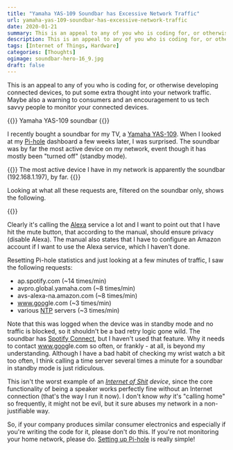 ```yaml
---
title: "Yamaha YAS-109 Soundbar has Excessive Network Traffic"
url: yamaha-yas-109-soundbar-has-excessive-network-traffic
date: 2020-01-21
summary: This is an appeal to any of you who is coding for, or otherwise developing connected devices, to put some extra thought into your network traffic. Maybe also a warning to consumers and an encouragement to us tech savvy people to monitor your connected devices.
description: This is an appeal to any of you who is coding for, or otherwise developing connected devices, to put some extra thought into your network traffic. Maybe also a warning to consumers and an encouragement to us tech savvy people to monitor your connected devices.
tags: [Internet of Things, Hardware]
categories: [Thoughts]
ogimage: soundbar-hero-16_9.jpg
draft: false
---
```


This is an appeal to any of you who is coding for, or otherwise developing connected devices, to put some extra thought into your network traffic. Maybe also a warning to consumers and an encouragement to us tech savvy people to monitor your connected devices.

{{<post-image lightbox="true" image="soundbar-hero-16_9.jpg" alt="Yamaha YAS-109 soundbar with a Pi-hole logo">}}
Yamaha YAS-109 soundbar
{{</post-image>}}

I recently bought a soundbar for my TV, a [Yamaha YAS-109][2]. When I looked at my [Pi-hole][1] dashboard a few weeks later, I was surprised. The soundbar was by far the most active device on my network, event though it has mostly been "turned off" (standby mode). 

{{<post-image lightbox="true" image="top-clients.png" width="600" alt="Pi-hole dashboard showing top active clients by request. Soundbar has 36996 requests, while second most active device has 3052.">}}
The most active device I have in my network is apparently the soundbar (192.168.1.197), by far.
{{</post-image>}}

Looking at what all these requests are, filtered on the soundbar only, shows the following. 

{{<post-image lightbox="true" image="top-domains.png" width="600" alt="URL's for Alexa, Yamaha, Spotify and Google is in the list" />}}

Clearly it's calling the [Alexa][5] service a lot and I want to point out that I have hit the mute button, that according to the manual, should ensure privacy (disable Alexa). The manual also states that I have to configure an Amazon account if I want to use the Alexa service, which I haven't done. 

Resetting Pi-hole statistics and just looking at a few minutes of traffic, I saw the following requests:
* ap.spotify.com (~14 times/min)
* avpro.global.yamaha.com (~8 times/min)
* avs-alexa-na.amazon.com (~8 times/min)
* www.goog<span>le.c</span>om (~3 times/min)
* various [NTP][3] servers (~3 times/min)

Note that this was logged when the device was in standby mode and no traffic is blocked, so it shouldn't be a bad retry logic gone wild. The soundbar has [Spotify Connect][4], but I haven't used that feature. Why it needs to contact www.goog<span>le.c</span>om so often, or frankly - at all, is beyond my understanding. Although I have a bad habit of checking my wrist watch a bit too often, I think calling a time server several times a minute for a soundbar in standby mode is just ridiculous. 

This isn't the worst example of an _[Internet of Shit][6] device_, since the core functionality of being a speaker works perfectly fine without an Internet connection (that's the way I run it now). I don't know _why_ it's "calling home" so frequently, it might not be evil, but it sure abuses my network in a non-justifiable way.

So, if your company produces similar consumer electronics and especially if you're writing the code for it, please don't do this. If you're not monitoring your home network, please do. [Setting up Pi-hole][1] is really simple!




[1]: https://pi-hole.net/
[2]: https://uk.yamaha.com/en/products/audio_visual/sound_bar/yas-109/index.html
[3]: https://en.wikipedia.org/wiki/Network_Time_Protocol
[4]: https://www.spotify.com/uk/connect/
[5]: https://en.wikipedia.org/wiki/Amazon_Alexa
[6]: https://twitter.com/internetofshit
